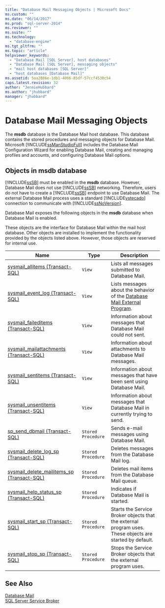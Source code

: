 ```yaml
---
title: "Database Mail Messaging Objects | Microsoft Docs"
ms.custom: ""
ms.date: "06/14/2017"
ms.prod: "sql-server-2014"
ms.reviewer: ""
ms.suite: ""
ms.technology: 
  - "database-engine"
ms.tgt_pltfrm: ""
ms.topic: "article"
helpviewer_keywords: 
  - "Database Mail [SQL Server], host databases"
  - "Database Mail [SQL Server], messaging objects"
  - "mail host databases [SQL Server]"
  - "host databases [Database Mail]"
ms.assetid: 5aa2886e-1db1-4066-85df-57ccf4538c54
caps.latest.revision: 32
author: "JennieHubbard"
ms.author: "jhubbard"
manager: "jhubbard"
---
```

# Database Mail Messaging Objects
  The **msdb** database is the Database Mail host database. This database contains the stored procedures and messaging objects for Database Mail. Microsoft [!INCLUDE[ssManStudioFull](../../includes/ssmanstudiofull-md.md)] includes the Database Mail Configuration Wizard for enabling Database Mail, creating and managing profiles and accounts, and configuring Database Mail options.  
  
##  <a name="ComponentsAndConcepts"></a> Objects in **msdb** database  
 [!INCLUDE[ssSB](../../includes/sssb-md.md)] must be enabled in the **msdb** database. However, Database Mail does not use [!INCLUDE[ssSB](../../includes/sssb-md.md)] networking. Therefore, users do not have to create a [!INCLUDE[ssSB](../../includes/sssb-md.md)] endpoint to use Database Mail. The external Database Mail process uses a standard [!INCLUDE[vstecado](../../includes/vstecado-md.md)] connection to communicate with [!INCLUDE[ssNoVersion](../../includes/ssnoversion-md.md)].  
  
 Database Mail exposes the following objects in the **msdb** database when Database Mail is enabled.  
  
 These objects are the interface for Database Mail within the mail host database. Other objects are installed to implement the functionality provided by the objects listed above. However, those objects are reserved for internal use.  
  
|Name|Type|Description|  
|----------|----------|-----------------|  
|[sysmail_allitems &#40;Transact-SQL&#41;](/sql/relational-databases/system-catalog-views/sysmail-allitems-transact-sql)|`View`|Lists all messages submitted to Database Mail.|  
|[sysmail_event_log &#40;Transact-SQL&#41;](/sql/relational-databases/system-catalog-views/sysmail-event-log-transact-sql)|`View`|Lists messages about the behavior of the [Database Mail External Program](database-mail-external-program.md).|  
|[sysmail_faileditems &#40;Transact-SQL&#41;](/sql/relational-databases/system-catalog-views/sysmail-faileditems-transact-sql)|`View`|Information about messages that Database Mail could not sent.|  
|[sysmail_mailattachments &#40;Transact-SQL&#41;](/sql/relational-databases/system-catalog-views/sysmail-mailattachments-transact-sql)|`View`|Information about attachments to Database Mail messages.|  
|[sysmail_sentitems &#40;Transact-SQL&#41;](/sql/relational-databases/system-catalog-views/sysmail-sentitems-transact-sql)|`View`|Information about messages that have been sent using Database Mail.|  
|[sysmail_unsentitems &#40;Transact-SQL&#41;](/sql/relational-databases/system-catalog-views/sysmail-unsentitems-transact-sql)|`View`|Information about messages that Database Mail in currently trying to send.|  
|[sp_send_dbmail &#40;Transact-SQL&#41;](/sql/relational-databases/system-stored-procedures/sp-send-dbmail-transact-sql)|`Stored Procedure`|Sends e-mail messages using Database Mail.|  
|[sysmail_delete_log_sp &#40;Transact-SQL&#41;](/sql/relational-databases/system-stored-procedures/sysmail-delete-log-sp-transact-sql)|`Stored Procedure`|Deletes messages from the Database Mail log.|  
|[sysmail_delete_mailitems_sp &#40;Transact-SQL&#41;](/sql/relational-databases/system-stored-procedures/sysmail-delete-mailitems-sp-transact-sql)|`Stored Procedure`|Deletes mail items from the Database Mail queue.|  
|[sysmail_help_status_sp &#40;Transact-SQL&#41;](/sql/relational-databases/system-stored-procedures/sysmail-help-status-sp-transact-sql)|`Stored Procedure`|Indicates if Database Mail is started.|  
|[sysmail_start_sp (Transact-SQL)](/sql/relational-databases/system-stored-procedures/sysmail-start-sp-transact-sql)|`Stored Procedure`|Starts the Service Broker objects that the external program uses. These objects are started by default.|  
|[sysmail_stop_sp (Transact-SQL)](/sql/relational-databases/system-stored-procedures/sysmail-stop-sp-transact-sql)|`Stored Procedure`|Stops the Service Broker objects that the external program uses.|  
  

  
## See Also  
 [Database Mail](database-mail.md)   
 [SQL Server Service Broker](../../database-engine/configure-windows/sql-server-service-broker.md)  
  
  
